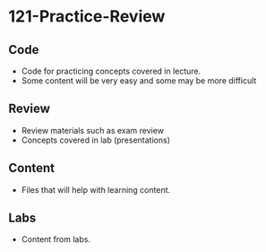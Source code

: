 # 121-Practice-Review
## Code
- Code for practicing concepts covered in lecture.
- Some content will be very easy and some may be more difficult

## Review
- Review materials such as exam review
- Concepts covered in lab (presentations)

## Content
- Files that will help with learning content.

## Labs
- Content from labs.
